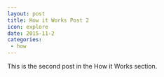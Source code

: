 ```yaml
---
layout: post
title: How it Works Post 2
icon: explore
date: 2015-11-2
categories:
 - how
---
```


This is the second post in the How it Works section.
